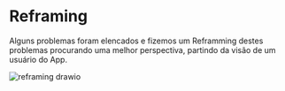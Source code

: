 # Reframing

Alguns problemas foram elencados e fizemos um Reframming destes problemas procurando uma melhor perspectiva, partindo da visão de um usuário do App.

![reframing drawio](https://github.com/user-attachments/assets/e42ac2c0-79c1-4994-88f8-306143c44073)
